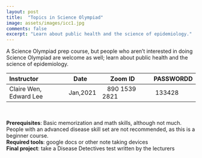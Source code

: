 ```yaml
---
layout: post
title:  "Topics in Science Olympiad"
image: assets/images/icc1.jpg
comments: false
excerpt: "Learn about public health and the science of epidemiology."
---
```


A Science Olympiad prep course, but people who aren’t interested in doing Science Olympiad are welcome as well; learn about public health and the science of epidemiology.

| Instructor  | &nbsp;&nbsp;&nbsp;Date&nbsp; | &nbsp;&nbsp; &nbsp;&nbsp;Zoom ID &nbsp; | &nbsp;PASSWORDD  |
| :---        |    :----   |          :--- |  :--- |
| Claire Wen, Edward Lee | Jan,2021   |&nbsp;&nbsp; 890 1539 2821 &nbsp; &nbsp; |&nbsp; 133428|

<br/>

**Prerequisites**: Basic memorization and math skills, although not much. People with an advanced disease skill set are not recommended, as this is a beginner course.  
**Required tools**: google docs or other note taking devices  
**Final project**: take a Disease Detectives test written by the lecturers  
